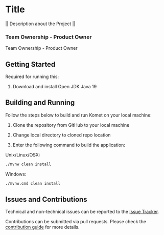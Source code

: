 # Title

|| Description about the Project ||

### Team Ownership - Product Owner

Team Ownership - Product Owner

## Getting Started

Required for running this:

1. Download and install Open JDK Java 19

## Building and Running

Follow the steps below to build and run Komet on your local machine:

1. Clone the repository from GitHub to your local machine

2. Change local directory to cloned repo location

3. Enter the following command to build the application:

Unix/Linux/OSX:

```bash
./mvnw clean install
```

Windows:

```bash
./mvnw.cmd clean install
```

## Issues and Contributions
Technical and non-technical issues can be reported to the [Issue Tracker](https://github.com/ikmdev/hybrid-reasoner/issues).

Contributions can be submitted via pull requests. Please check the [contribution guide](doc/how-to-contribute.md) for more details.

